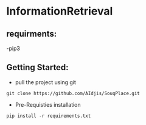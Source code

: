 # InformationRetrieval

## requirments:
-pip3

## Getting Started:
- pull the project using git
```
git clone https://github.com/AIdjis/SouqPlace.git
   ```

- Pre-Requisties installation
```
pip install -r requirements.txt
   ```

